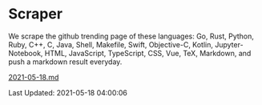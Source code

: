 # Scraper

We scrape the github trending page of these languages: Go, Rust, Python, Ruby, C++, C, Java, Shell, Makefile, Swift, Objective-C, Kotlin, Jupyter-Notebook, HTML, JavaScript, TypeScript, CSS, Vue, TeX, Markdown, and push a markdown result everyday.

[2021-05-18.md](https://github.com/yangwenmai/github-trending-backup/blob/master/2021-05-18.md)

Last Updated: 2021-05-18 04:00:06